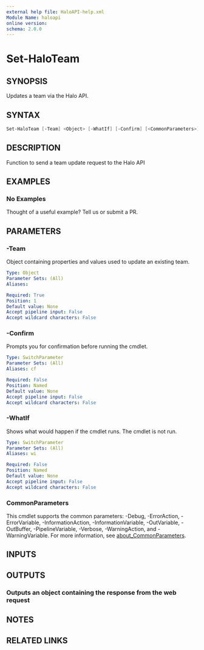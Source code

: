 ```yaml
---
external help file: HaloAPI-help.xml
Module Name: haloapi
online version:
schema: 2.0.0
---
```


# Set-HaloTeam

## SYNOPSIS

Updates a team via the Halo API.

## SYNTAX

```powershell
Set-HaloTeam [-Team] <Object> [-WhatIf] [-Confirm] [<CommonParameters>]
```

## DESCRIPTION

Function to send a team update request to the Halo API

## EXAMPLES

### No Examples

Thought of a useful example? Tell us or submit a PR.

## PARAMETERS

### -Team

Object containing properties and values used to update an existing team.

```yaml
Type: Object
Parameter Sets: (All)
Aliases:

Required: True
Position: 1
Default value: None
Accept pipeline input: False
Accept wildcard characters: False
```

### -Confirm

Prompts you for confirmation before running the cmdlet.

```yaml
Type: SwitchParameter
Parameter Sets: (All)
Aliases: cf

Required: False
Position: Named
Default value: None
Accept pipeline input: False
Accept wildcard characters: False
```

### -WhatIf

Shows what would happen if the cmdlet runs. The cmdlet is not run.

```yaml
Type: SwitchParameter
Parameter Sets: (All)
Aliases: wi

Required: False
Position: Named
Default value: None
Accept pipeline input: False
Accept wildcard characters: False
```

### CommonParameters

This cmdlet supports the common parameters: -Debug, -ErrorAction, -ErrorVariable, -InformationAction, -InformationVariable, -OutVariable, -OutBuffer, -PipelineVariable, -Verbose, -WarningAction, and -WarningVariable. For more information, see [about_CommonParameters](http://go.microsoft.com/fwlink/?LinkID=113216).

## INPUTS

## OUTPUTS

### Outputs an object containing the response from the web request

## NOTES

## RELATED LINKS
